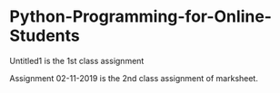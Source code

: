 # Python-Programming-for-Online-Students

Untitled1 is the 1st class assignment 

Assignment 02-11-2019 is the 2nd class assignment of marksheet.
